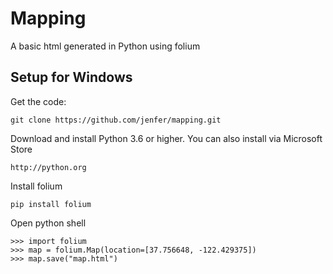 # Mapping
A basic html generated in Python using folium

## Setup for Windows
Get the code:

```
git clone https://github.com/jenfer/mapping.git
```

Download and install Python 3.6 or higher. You can also install via Microsoft Store

```
http://python.org
```


Install folium
```
pip install folium
```

Open python shell
```
>>> import folium
>>> map = folium.Map(location=[37.756648, -122.429375])
>>> map.save("map.html")
```